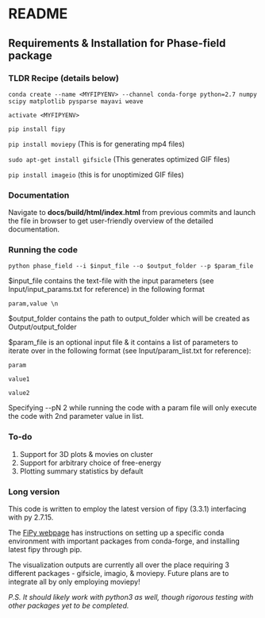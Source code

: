 # README

## Requirements & Installation for Phase-field package

### TLDR Recipe (details below)

`conda create --name <MYFIPYENV> --channel conda-forge python=2.7 numpy scipy matplotlib pysparse mayavi weave`


`activate <MYFIPYENV>`

`pip install fipy`

`pip install moviepy` (This is for generating mp4 files)

`sudo apt-get install gifsicle` (This generates optimized GIF files)

`pip install imageio` (this is for unoptimized GIF files)

### Documentation

Navigate to **docs/build/html/index.html** from previous commits and launch the file in browser to get user-friendly overview of the detailed documentation.

### Running the code

`python phase_field --i $input_file --o $output_folder --p $param_file`

$input_file contains the text-file with the input parameters (see Input/input_params.txt for reference) in the following format

`param,value \n`

$output_folder contains the path to output_folder which will be created as Output/output_folder

$param_file is an optional input file & it contains a list of parameters to iterate over in the following format (see Input/param_list.txt for reference):

`param`

`value1`

`value2`

Specifying --pN 2 while running the code with a param file will only execute the code with 2nd parameter value in list.
### To-do
1. Support for 3D plots & movies on cluster
2. Support for arbitrary choice of free-energy
3. Plotting summary statistics by default

### Long version
This code is written to employ the latest version of fipy (3.3.1) interfacing with py 2.7.15.

The [FiPy webpage](https://www.ctcms.nist.gov/fipy/INSTALLATION.html) has instructions on setting up a specific conda environment with important packages from conda-forge, and installing latest fipy through pip.

The visualization outputs are currently all over the place requiring 3 different packages - gifsicle, imagio, & moviepy. Future plans are to integrate all by only employing moviepy!






_P.S. It should likely work with python3 as well, though rigorous testing with other packages yet to be completed._

